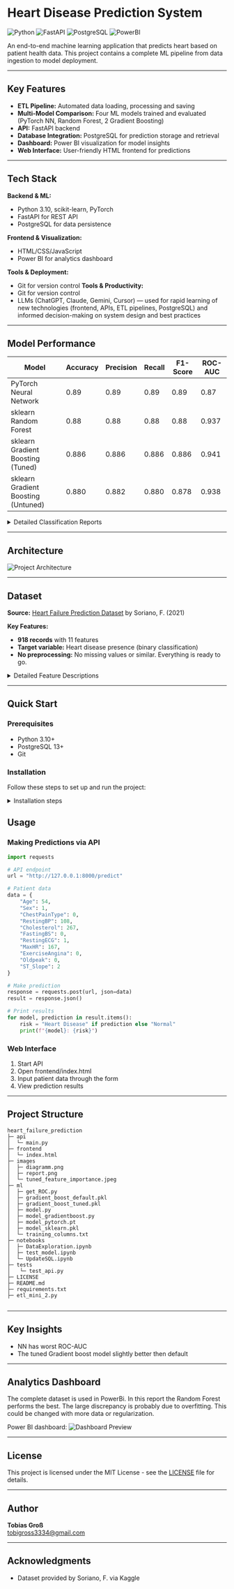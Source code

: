 # Heart Disease Prediction System

![Python](https://img.shields.io/badge/Python-3.10-blue?logo=python) ![FastAPI](https://img.shields.io/badge/FastAPI-0.95-green?logo=fastapi) ![PostgreSQL](https://img.shields.io/badge/PostgreSQL-13-blue?logo=postgresql) ![PowerBI](https://img.shields.io/badge/PowerBI-Desktop-yellow?logo=microsoft-power-bi)

An end-to-end machine learning application that predicts heart based on patient health data. This project contains a complete ML pipeline from data ingestion to model deployment.

---

## Key Features

- **ETL Pipeline:** Automated data loading, processing and saving
- **Multi-Model Comparison:** Four ML models trained and evaluated (PyTorch NN, Random Forest, 2 Gradient Boosting)
- **API:** FastAPI backend
- **Database Integration:** PostgreSQL for prediction storage and retrieval
- **Dashboard:** Power BI visualization for model insights
- **Web Interface:** User-friendly HTML frontend for predictions

---

## Tech Stack

**Backend & ML:**
- Python 3.10, scikit-learn, PyTorch
- FastAPI for REST API
- PostgreSQL for data persistence

**Frontend & Visualization:**
- HTML/CSS/JavaScript
- Power BI for analytics dashboard

**Tools & Deployment:**
- Git for version control
**Tools & Productivity:**
- Git for version control
- LLMs (ChatGPT, Claude, Gemini, Cursor) — used for rapid learning of new technologies (frontend, APIs, ETL pipelines, PostgreSQL) and informed decision-making on system design and best practices
---

## Model Performance

| Model | Accuracy | Precision | Recall | F1-Score | ROC-AUC |
|-------|----------|-----------|--------|----------|---------|
| PyTorch Neural Network | 0.89 | 0.89 | 0.89 | 0.89 | 0.87 |
| sklearn Random Forest | 0.88 | 0.88 | 0.88 | 0.88 | 0.937 |
| sklearn Gradient Boosting (Tuned) | 0.886 | 0.886 | 0.886 | 0.886 | 0.941 |
| sklearn Gradient Boosting (Untuned) | 0.880 | 0.882 | 0.880 | 0.878 | 0.938 |

<details>
<summary>Detailed Classification Reports</summary>


### PyTorch Neural Network

|              | Precision | Recall | F1-Score | Support |
|--------------|-----------|--------|----------|---------|
| 0 (No Disease) | 0.89    | 0.83   | 0.86     | 112     |
| 1 (Disease)    | 0.89    | 0.93   | 0.91     | 164     |
| **Accuracy**   |         |        | 0.89 | 276     |
| **Macro Avg**  | 0.89    | 0.88   | 0.89     | 276     |
| **Weighted Avg** | 0.89  | 0.89   | 0.89     | 276     |

**ROC-AUC:** 0.874

### Random Forest

|              | Precision | Recall | F1-Score | Support |
|--------------|-----------|--------|----------|---------|
| 0 (No Disease) | 0.82    | 0.88   | 0.85     | 112     |
| 1 (Disease)    | 0.92    | 0.87   | 0.89     | 164     |
| **Accuracy**   |         |        | 0.88 | 276     |
| **Macro Avg**  | 0.87    | 0.88   | 0.87     | 276     |
| **Weighted Avg** | 0.88  | 0.88   | 0.88     | 276     |

**ROC-AUC:** 0.937

### Gradient Boosting (Untuned)

|              | Precision | Recall | F1-Score | Support |
|--------------|-----------|--------|----------|---------|
| 0 (No Disease) | 0.840   | 0.883  | 0.861    | 77      |
| 1 (Disease)    | 0.913   | 0.879  | 0.895    | 107     |
| **Accuracy**   |         |        | 0.880 | 184     |
| **Macro Avg**  | 0.876   | 0.881  | 0.878    | 184     |
| **Weighted Avg** | 0.882 | 0.880  | 0.881    | 184     |

**ROC-AUC:** 0.938

**Confusion Matrix:**
|           | Predicted 0 | Predicted 1 |
|-----------|-------------|-------------|
| **Actual 0** | 68       | 9           |
| **Actual 1** | 13       | 94          |

### Gradient Boosting (Tuned)

**Best Parameters:** `{'n_estimators': 199, 'learning_rate': 0.012, 'max_depth': 3, 'subsample': 0.54}`

|              | Precision | Recall | F1-Score | Support |
|--------------|-----------|--------|----------|---------|
| 0 (No Disease) | 0.859   | 0.870  | 0.865    | 77      |
| 1 (Disease)    | 0.906   | 0.897  | 0.901    | 107     |
| **Accuracy**   |         |        | 0.886 | 184     |
| **Macro Avg**  | 0.882   | 0.884  | 0.883    | 184     |
| **Weighted Avg** | 0.886 | 0.886  | 0.886    | 184     |

**ROC-AUC:** 0.941

**Confusion Matrix:**
|           | Predicted 0 | Predicted 1 |
|-----------|-------------|-------------|
| **Actual 0** | 67       | 10          |
| **Actual 1** | 11       | 96          |

**Feature importance**

![Feature importance](./images/tuned_feature_importance.jpeg)

</details>

---

## Architecture

![Project Architecture](./images/diagramm.png)

---

## Dataset

**Source:** [Heart Failure Prediction Dataset](https://www.kaggle.com/datasets/fedesoriano/heart-failure-prediction) by Soriano, F. (2021)

**Key Features:**
- **918 records** with 11 features
- **Target variable:** Heart disease presence (binary classification)
- **No preprocessing:** No missing values or similar. Everything is ready to go.

<details>
<summary>Detailed Feature Descriptions</summary>

| Feature | Description | Values/Units |
|---------|-------------|--------------|
| Age | Patient age | Years (28-77) |
| Sex | Patient gender | M (Male), F (Female) |
| ChestPainType | Type of chest pain | TA, ATA, NAP, ASY |
| RestingBP | Resting blood pressure | mm Hg (0-200) |
| Cholesterol | Serum cholesterol | mg/dL (0-603) |
| FastingBS | Fasting blood sugar > 120 mg/dL | 0, 1 |
| RestingECG | Resting ECG results | Normal, ST, LVH |
| MaxHR | Maximum heart rate | BPM (60-202) |
| ExerciseAngina | Exercise-induced angina | Y (Yes), N (No) |
| Oldpeak | ST depression | Numeric (-2.6 to 6.2) |
| ST_Slope | Peak exercise ST segment slope | Up, Flat, Down |

One-hot encoding is used for all models.

</details>

---

## Quick Start

### Prerequisites
- Python 3.10+
- PostgreSQL 13+
- Git

### Installation

Follow these steps to set up and run the project:
<details>
<summary>Installation steps</summary>
1.  **Clone the Repository:**
    ```bash
    git clone https://github.com/tobigross/heart_failure_prediction.git
    cd heart_failure_prediction 
    ```
    ---

2.  **Set Up Conda Environment:**
    If you don't have Conda installed, please download and install Miniconda or Anaconda first.

    * **Create a new conda environment:**
        ```bash
        conda create --name heart_failure_prediction python=3.10
        ```

    * **Activate the environment:**
        ```bash
        conda activate heart_failure_prediction
        ```

    * **Install project dependencies:**
        ```bash
        pip install -r requirements.txt
        ```
    ---

3.  **Set Up Database:**
    Ensure you have PostgreSQL or your chosen database system installed and running.

    * **Create the database:**
        ```bash
        createdb heart_disease_db
        ```
    * **Run database setup script:**
        ```bash
        python setup_database.py
        ```
    ---

4.  **Configure Environment Variables:**
    This project uses environment variables for sensitive information like database credentials.

    * **Copy the example file:**
        ```bash
        cp .env.example .env
        ```
    * **Edit `.env`:** Open the newly created `.env` file in a text editor and update it with your actual database credentials and any other necessary configurations.
        *(e.g., `DATABASE_URL=postgresql://user:password@host:port/database_name`)*
    ---

5.  **Run the ETL Process:**

    * **Execute the ETL script:**
        ```bash
        python etl_mini_2.py
        ```
</details>


## Usage

### Making Predictions via API

```python
import requests

# API endpoint
url = "http://127.0.0.1:8000/predict"

# Patient data
data = {
    "Age": 54,
    "Sex": 1,  
    "ChestPainType": 0, 
    "RestingBP": 108,
    "Cholesterol": 267,
    "FastingBS": 0,  
    "RestingECG": 1,  
    "MaxHR": 167,
    "ExerciseAngina": 0,  
    "Oldpeak": 0,
    "ST_Slope": 2  
}

# Make prediction
response = requests.post(url, json=data)
result = response.json()

# Print results
for model, prediction in result.items():
    risk = "Heart Disease" if prediction else "Normal"
    print(f"{model}: {risk}")
```

### Web Interface
1. Start API
2. Open frontend/index.html
3. Input patient data through the form
4. View prediction results

---

## Project Structure


```
heart_failure_prediction
├─ api
│  └─ main.py
├─ frontend
│  └─ index.html
├─ images
│  ├─ diagramm.png
│  ├─ report.png
│  └─ tuned_feature_importance.jpeg
├─ ml
│  ├─ get_ROC.py
│  ├─ gradient_boost_default.pkl
│  ├─ gradient_boost_tuned.pkl
│  ├─ model.py
│  ├─ model_gradientboost.py
│  ├─ model_pytorch.pt
│  ├─ model_sklearn.pkl
│  └─ training_columns.txt
├─ notebooks
│  ├─ DataExploration.ipynb
│  ├─ test_model.ipynb
│  └─ UpdateSQL.ipynb
├─ tests
│   └─ test_api.py
├─ LICENSE
├─ README.md
├─ requirements.txt
├─ etl_mini_2.py


```
---

## Key Insights

- NN has worst ROC-AUC
- The tuned Gradient boost model slightly better then default

---
## Analytics Dashboard
The complete dataset is used in PowerBi.
In this report the Random Forest performs the best.
The large discrepancy is probably due to overfitting.
This could be changed with more data or regularization.

Power BI dashboard:
![Dashboard Preview](./images/report.png)

---
## License

This project is licensed under the MIT License - see the [LICENSE](LICENSE) file for details.

---

## Author

**Tobias Groß**  
tobigross3334@gmail.com

---

## Acknowledgments

- Dataset provided by Soriano, F. via Kaggle
